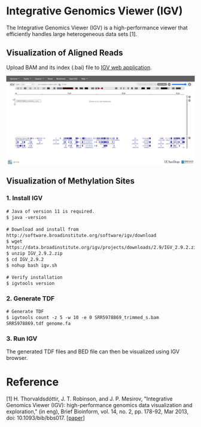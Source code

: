 # Integrative Genomics Viewer (IGV)

The Integrative Genomics Viewer (IGV) is a high-performance viewer that efficiently handles large heterogeneous data sets [1].



## Visualization of Aligned Reads

Upload BAM and its index (.bai) file to [IGV web application](https://igv.org/app/).

![igv_app](../assets/images/M3/IGV.png)



## Visualization of Methylation Sites

### 1. Install IGV

```shell
# Java of version 11 is required. 
$ java -version

# Download and install from http://software.broadinstitute.org/software/igv/download
$ wget https://data.broadinstitute.org/igv/projects/downloads/2.9/IGV_2.9.2.zip
$ unzip IGV_2.9.2.zip
$ cd IGV_2.9.2
$ nohup bash igv.sh

# Verify installation
$ igvtools version
```



### 2. Generate TDF

```shell
# Generate TDF
$ igvtools count -z 5 -w 10 -e 0 SRR5978869_trimmed_s.bam SRR5978869.tdf genome.fa
```



### 3. Run IGV

The generated TDF files and BED file can then be visualized using IGV browser.



# Reference

[1] H. Thorvaldsdóttir, J. T. Robinson, and J. P. Mesirov, "Integrative Genomics Viewer (IGV): high-performance genomics data visualization and exploration," (in eng), Brief Bioinform, vol. 14, no. 2, pp. 178-92, Mar 2013, doi: 10.1093/bib/bbs017. [[paper](https://pubmed.ncbi.nlm.nih.gov/22517427/)]